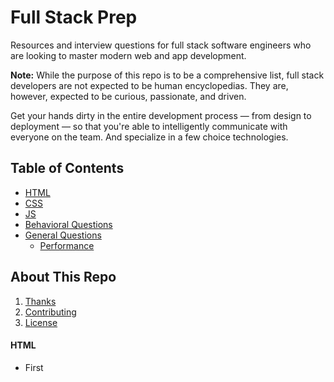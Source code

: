 # Full Stack Prep

Resources and interview questions for full stack software engineers who are
looking to master modern web and app development.

**Note:** While the purpose of this repo is to be a comprehensive list, full
stack developers are not expected to be human encyclopedias. They are, however,
expected to be curious, passionate, and driven.

Get your hands dirty in the entire development process — from design to
deployment — so that you're able to intelligently communicate with everyone
on the team. And specialize in a few choice technologies.

## Table of Contents

  * [HTML](#html)
  * [CSS](#css)
  * [JS](#js)
  * [Behavioral Questions](#)
  * [General Questions](#general-questions)
    * [Performance](#)

## About This Repo

  1. [Thanks](https://github.com/jabacchetta/full-stack-prep/graphs/contributors)
  1. [Contributing](https://github.com/jabacchetta/full-stack-prep/blob/master/CONTRIBUTING.md)
  1. [License](https://github.com/jabacchetta/full-stack-prep/blob/master/LICENSE.md)

#### HTML

* First
